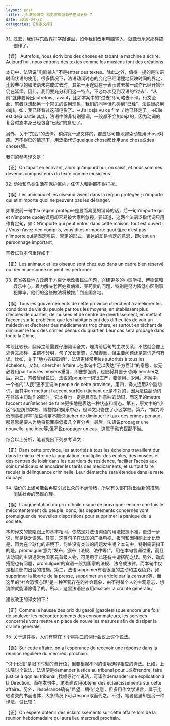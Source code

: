 ```yaml
---
layout: post
title: 北外教授傅荣 常见汉译法句子正误分析 7
date: 2010-04-22
categories: [专家文库]  
---
```


31. 过去，我们写东西靠打字敲键盘，如今我们改用电脑输入，就像音乐家那样搞创作了。

【误】 Autrefois, nous écrivions des choses en tapant la machine à écrire. Aujourd’hui, nous entrons des textes comme les musiens font des créations.

本句中，法语说“电脑输入”不是entrer des textes。除此之外，值得一提的是法语时间状语的使用。很多情况下，法语动词时态的变化已经清楚地反映时间的界定，比较典型的如法语未完成过去时，其第一用途就在于表示过去某一动作已经开始但仍在延续。因此，我们要充分利用这一特点，不必每次见到汉语的“过去”、“从前”就非要译出autrefois、avant，比如本案中的“过去”即可略去不译。行文至此，笔者联想起另一个常见的语用现象：我们的同学但凡碰到“已经”，法语里必用déjà，如：我已经看过这部电影了。→J’ai déjà vu ce film. / 她已经走了。→Elle est déjà partie.其实，法语中除非特别强调，一般都不会加déjà的，因为动词的复合时态本身已经包含“已经”的意思了。

另外，关于“东西”的法译，稍讲究一点文体的，都应尽可能地避免动辄用chose对应。万不得已的情况下，用泛指代词quelque chose都比用une chose或des choses强。

我们的参考译文是：

【正】On tapait en écrivant, alors qu’aujourd’hui, on saisit, et nous sommes devenus compositeurs du texte comme musiciens.

32. 动物和鸟类生活在保护区内，任何人和物都不得打扰。

【误】Les animaux et les oiseaux vivent dans la région protégée ; n’importe qui et n’importe quoi ne peuvent pas les déranger.

如果说前一句中la région protégée是显而易见的误译的话，后一句n’importe qui et n’importe quoi的误用却容易被大家所忽视。要知道，这两个法语泛指代词只用作肯定句，如：N’importe qui peut entrer dans cette maison, tout est ouvert ! / Vous n’avez rien compris, vous dites n’importe quoi.但ce n’est pas n’importe qui是固定短语，否定的形式，表达的却是肯定的意思，即c’est un personnage important。

笔者试将本句重译如下：

【正】Les animaux et les oiseaux sont chez eux dans un cadre bien réservé où rien ni personne ne peut les perturber.

33. 该省各级地方政府千方百计地改善民生问题，兴建更多的小区学校、博物馆和娱乐中心，着力解决老百姓看病难、买药贵的问题，特别是努力降低小区刑事犯罪率。他们的这些做法将被推广到全国各地。

【误】Tous les gouvernements de cette province cherchent à améliorer les conditions de vie du peuple par tous les moyens, en établissant plus d’écoles de quartier, de musées et de centre de divertissement, en mettant l’accent sur le problème que les habitants ont des difficultés de voir un médecin et d’acheter des médicaments trop chers, et surtout en tâchant de diminuer le taux des crimes pénaux du quartier. Leur cas sera propagé dans toute la Chine.

本段比较长，翻译之前需要仔细阅读全文，理清前后句的主次关系，不然就会像上述译文那样，主谓不分明，句子冗长累赘，头轻脚重，但主要问题还是遣词造句有误。比如，关于“地方各级政府”，法语更经常用les autorités à tous les échelons。又如，chercher à faire…在本句中足以表达“千方百计”的意思，似无必要用par tous les moyens重复，即便想强调，也应将其置于动词chercher之后。第三，笔者曾经说过，法语的peuple一词很庄严，要慎用、少用。本案中，一个省的“人民”更不宜说le people de cette province。第四，译文连用3个副动词，而其中en mettant l’accent sur和en tâchant de是不对的，因为法语副动词在修饰主句动作的同时，它本身也一定是具有动作意味的动词，而这里的mettre l’accent sur和tâcher de faire更多地是表达一种状态和情态。第五，原文中的“小区”似应统领学校、博物馆和娱乐中心，但译文只管住了小区学校。第六，“努力降低刑事犯罪率”法语肯定不能说tâcher de diminuer le taux des crimes pénaux，那意思是要人为地将犯罪率低报几个百分点。最后，法语说propager une nouvelle, une idée等,但不说propager un cas，这属于动宾搭配不当。

综合以上分析，笔者提出下列参考译文：

【正】Dans cette province, les autorités à tous les échelons travaillent dur dans le mieux-être de la population : multiplier des écoles, des musées et des centres de loisir dans les quartiers de résidence, faciliter l’accès aux soins médicaux et encadrer les tarifs des médicaments, et surtout faire reculer la délinquance criminelle. Leur démarche sera étendue dans le reste du pays.

34. 油价的上涨可能会再度引发民众的不满情绪，所以有关部门将出台新的措施，消除社会的恐慌心理。

【误】L’augmentation du prix d’huile risque de provoquer encore une fois le mécontentement du peuple, donc, les départements concernés vont promulguer de nouvelles dispositions pour supprimer la panique de la société.

本句译文的缺陷跟上句基本相同，依然是对法语词语的用法把握不准，更进一步说，就是缺乏语感。其实，这类句子在法国的广播电视、报刊和因特网上比比皆是，因为在全球化的语境下，何处没有类似的问题发生呢？本句中，特别需要指正的是，promulguer意为“发布，颁布（法规、法律等）”，用在本句言词过重，而且该动词的主语通常为国家元首级人物，可见用于此还有主谓搭配之误。另外，动宾搭配也有问题，promulguer的宾语一般为国家的法规、法令或法律，而本句中仅是相关部门出台的措施。第二，法语supprimer有着很强的主动和主观色彩，如supprimer la liberté de la presse, supprimer un article par la censure等，而这里的“社会恐慌心理”是一种客观存在的社会现象，由不得某个人的主观意志，想消除就能消除得了的。所以，这里法语应该用dissiper la crainte générale。

建议改正的译文如下：

【正】Comme la hausse des prix du gasoil (gazole)risque encore une fois de soulever les mécontentements des consommateurs, les services concernés vont mettre en place de nouvelles mesures afin de dissiper la crainte générale.

35. 关于这件事，人们有望在下个星期三的例行会议上讨个说法。

【误】Sur cette affaire, on a l’espérance de recevoir une réponse dans la reunion régulière du mercredi prochain.

“讨个说法”是眼下时髦的流行语，但要根据不同的语境选择相应的译法。比如，上法院讨个说法，法语便是demander justice au tribunal pour…或者rendre, faire justice à qqn au tribunal ;找领导讨个说法，可译作demander une explication à la Direction。而在本句中，笔者建议用obtenir des éclaircissements sur cette affaire。另外，l’espérance确有“希望、期待”之意，但多用作文学语言，属于比较讲究的书面语体，大多情况下可以espoir取而代之。不过，笔者这里却是另一种译法，试比较：

【正】On espère obtenir des éclaircissements sur cette affaire lors de la réunion hebdomadaire qui aura lieu mercredi prochain.
